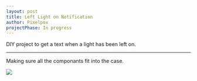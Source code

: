 ```yaml
---
layout: post
title: Left Light on Notification
author: Pixelpox
projectPhase: In progress
---
```


DIY project to get a text when a light has been left on.

----

Making sure all the componants fit into the case.

![](..\images\posts\lightsensor\20190417_103350.jpg)